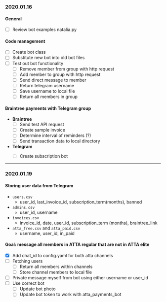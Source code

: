 ### 2020.01.16

#### General
* [ ] Review bot examples natalia.py

#### Code management
* [ ] Create bot class
* [ ] Substitute new bot into old bot files
* [ ] Test out bot functionality
  * [ ] Remove member from group with http request
  * [ ] Add member to group with http request
  * [ ] Send direct message to member
  * [ ] Return telegram username
  * [ ] Save username to local file
  * [ ] Return all members in group

#### Braintree payments with Telegram group
* __Braintree__
  * [ ] Send test API request
  * [ ] Create sample invoice
  * [ ] Determine interval of reminders (?)
  * [ ] Send transaction data to local directory
* __Telegram__
  * [ ] Create subscription bot


---
### 2020.01.19

#### Storing user data from Telegram
* `users.csv`
  - user_id, last_invoice_id, subscription_term(months), banned
* `admins.csv`
  - user_id, username
* `invoices.csv`
  - invoice_id, date, user_id, subscription_term (months), braintree_link
* `atta_free.csv` and `atta_paid.csv`
  - username, user_id, in_paid


#### Goal: message all members in ATTA regular that are not in ATTA elite
* [x] Add chat_id to config.yaml for both atta channels
* [ ] Fetching users
  * [ ] Return all members within channels
  * [ ] Store channel members to local file
* [ ] Private message myself from bot using either username or user_id
* [ ] Use correct bot
  * [ ] Update bot photo
  * [ ] Update bot token to work with atta_payments_bot
